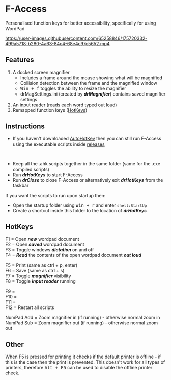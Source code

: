 # F-Access
Personalised function keys for better accessibility, specifically for using WordPad


https://user-images.githubusercontent.com/65258846/175720332-499a5718-b280-4a63-84c4-68e4c97c5652.mp4


## Features
1. A docked screen magnifier
    - Includes a frame around the mouse showing what will be magnified
    - Collision detection between the frame and the magnified window
    - <kbd>Win + f</kbd> toggles the ability to resize the magnifier
    - drMagSettings.ini (created by __*drMagnifier*__) contains saved magnifier settings
2. An input reader (reads each word typed out loud)
3. Remapped function keys ([HotKeys](#hotkeys))

## Instructions
- If you haven't downloaded [AutoHotKey](https://www.autohotkey.com/) then you can still run F-Access using the executable scripts inside [releases](https://github.com/Drayz64/F-Access/releases)
<br/>

- Keep all the .ahk scripts together in the same folder (same for the .exe compiled scripts)
- Run __*drHotKeys*__ to start F-Access
- Run __*drClose*__ to close F-Access or alternatively exit __*drHotKeys*__ from the taskbar

If you want the scripts to run upon startup then:
  - Open the startup folder using <kbd>Win + r</kbd> and enter `shell:StartUp`
  - Create a shortcut inside this folder to the location of __*drHotKeys*__

## HotKeys
F1 = Open __*new*__ wordpad document\
F2 = Open __*saved*__ wordpad document\
F3 = Toggle windows __*dictation*__ on and off\
F4 = __*Read*__ the contents of the open wordpad document __*out loud*__


F5 = Print (same as ctrl + p, enter)\
F6 = Save (same as ctrl + s)\
F7 = Toggle __*magnifier*__ visibility\
F8 = Toggle __*input reader*__ running


F9 =\
F10 =\
F11 =\
F12 = Restart all scripts


NumPad Add = Zoom magnifier in (if running) - otherwise normal zoom in\
NumPad Sub = Zoom magnifier out (if running) - otherwise normal zoom out

## Other

When F5 is pressed for printing it checks if the default printer is offline - if this is the case then the print is prevented. This doesn't work for all types of printers, therefore <kbd>Alt + F5</kbd> can be used to disable the offline printer check.
